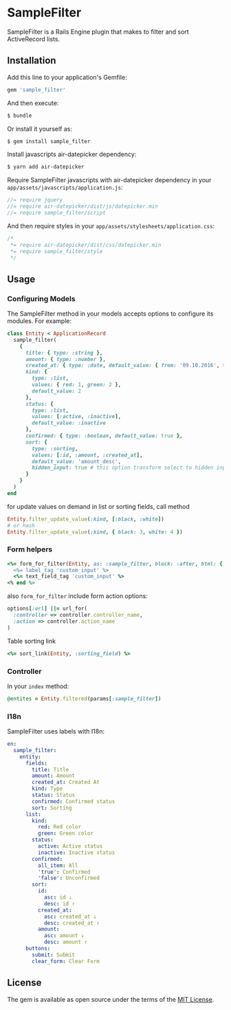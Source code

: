 SampleFilter
===========

SampleFilter is a Rails Engine plugin that makes to filter and sort ActiveRecord lists.

## Installation
Add this line to your application's Gemfile:
```ruby
gem 'sample_filter'
```

And then execute:
```bash
$ bundle
```

Or install it yourself as:
```bash
$ gem install sample_filter
```

Install javascripts air-datepicker dependency:
```bash
$ yarn add air-datepicker
```

Require SampleFilter javascripts with air-datepicker dependency in your `app/assets/javascripts/application.js`:
``` javascript
//= require jquery
//= require air-datepicker/dist/js/datepicker.min
//= require sample_filter/script
```
And then require styles in your `app/assets/stylesheets/application.css`:
``` css
/*
 *= require air-datepicker/dist/css/datepicker.min
 *= require sample_filter/style
 */
```

## Usage

### Configuring Models
The SampleFilter method in your models accepts options to configure its modules. For example:
```ruby
class Entity < ApplicationRecord
  sample_filter(
    {
      title: { type: :string },
      amount: { type: :number },
      created_at: { type: :date, default_value: { from: '09.10.2016', to: '17.12.2023' } },
      kind: {
        type: :list,
        values: { red: 1, green: 2 },
        default_value: 2
      },
      status: {
        type: :list,
        values: [:active, :inactive],
        default_value: :inactive
      },
      confirmed: { type: :boolean, default_value: true },
      sort: {
        type: :sorting,
        values: [:id, :amount, :created_at],
        default_value: 'amount_desc',
        hidden_input: true # this option transform select to hidden input in form
      }
    }
  )
end
```

for update values on demand in list or sorting fields, call method
```ruby
Entity.filter_update_value(:kind, [:black, :white])
# or hash
Entity.filter_update_value(:kind, { black: 3, white: 4 })
```

### Form helpers
```ruby
<%= form_for_filter(Entity, as: :sample_filter, block: :after, html: { method: :get, id: :sample_filter}) do %>
  <%= label_tag 'custom_input' %>
  <%= text_field_tag 'custom_input' %>
<% end %>
```

also `form_for_filter` include form action options:
```ruby
options[:url] ||= url_for(
  :controller => controller.controller_name,
  :action => controller.action_name
)
```

Table sorting link
``` ruby
<%= sort_link(Entity, :sorting_field) %>
```

### Controller
In your `index` method:
```ruby
@entites = Entity.filtered(params[:sample_filter])
```

### I18n
SampleFilter uses labels with I18n:
```yaml
en:
  sample_filter:
    entity:
      fields:
        title: Title
        amount: Amount
        created_at: Created At
        kind: Type
        status: Status
        confirmed: Confirmed status
        sort: Sorting
      list:
        kind:
          red: Red color
          green: Green color
        status:
          active: Active status
          inactive: Inactive status
        confirmed:
          all_item: All
          'true': Confirmed
          'false': Unconfirmed
        sort:
          id:
            asc: id ↓
            desc: id ↑
          created_at:
            asc: created_at ↓
            desc: created_at ↑
          amount:
            asc: amount ↓
            desc: amount ↑
      buttons:
        submit: Submit
        clear_form: Clear Form
```

## License
The gem is available as open source under the terms of the [MIT License](http://opensource.org/licenses/MIT).

